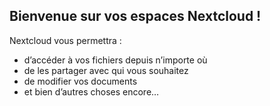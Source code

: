 ## Bienvenue sur vos espaces Nextcloud !

Nextcloud vous permettra :

* d’accéder à vos fichiers depuis n’importe où
* de les partager avec qui vous souhaitez
* de modifier vos documents
* et bien d’autres choses encore…